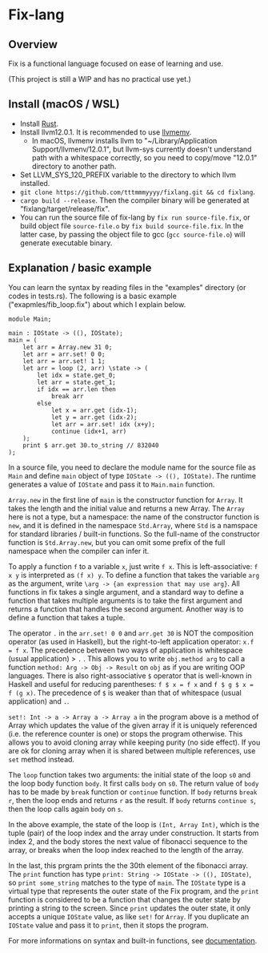 Fix-lang
====

## Overview

Fix is a functional language focused on ease of learning and use.

(This project is still a WIP and has no practical use yet.)

## Install (macOS / WSL)

- Install [Rust](https://www.rust-lang.org/tools/install).
- Install llvm12.0.1. It is recommended to use [llvmemv](https://crates.io/crates/llvmenv).
    - In macOS, llvmenv installs llvm to "~/Library/Application Support/llvmenv/12.0.1", but llvm-sys currently doesn't understand path with a whitespace correctly, so you need to copy/move "12.0.1" directory to another path.
- Set LLVM_SYS_120_PREFIX variable to the directory to which llvm installed.
- `git clone https://github.com/tttmmmyyyy/fixlang.git && cd fixlang`.
- `cargo build --release`. Then the compiler binary will be generated at "fixlang/target/release/fix". 
- You can run the source file of fix-lang by `fix run source-file.fix`, or build object file `source-file.o` by `fix build source-file.fix`. In the latter case, by passing the object file to gcc (`gcc source-file.o`) will generate executable binary.

## Explanation / basic example

You can learn the syntax by reading files in the "examples" directory (or codes in tests.rs). The following is a basic example ("exapmles/fib_loop.fix") about which I explain below.

```
module Main;

main : IOState -> ((), IOState);
main = (
    let arr = Array.new 31 0;
    let arr = arr.set! 0 0;
    let arr = arr.set! 1 1;
    let arr = loop (2, arr) \state -> (
        let idx = state.get_0;
        let arr = state.get_1;        
        if idx == arr.len then 
            break arr
        else
            let x = arr.get (idx-1);
            let y = arr.get (idx-2);
            let arr = arr.set! idx (x+y);
            continue (idx+1, arr)
    );
    print $ arr.get 30.to_string // 832040
);
```
In a source file, you need to declare the module name for the source file as `Main` and define `main` object of type `IOState -> ((), IOState)`. The runtime generates a value of `IOState` and pass it to `Main.main` function.

`Array.new` in the first line of `main` is the constructor function for `Array`. It takes the length and the initial value and returns a new Array. The `Array` here is not a type, but a namespace: the name of the constructor function is `new`, and it is defined in the namespace `Std.Array`, where `Std` is a namspace for standard libraries / built-in functions. So the full-name of the constructor function is `Std.Array.new`, but you can omit some prefix of the full namespace when the compiler can infer it.

To apply a function `f` to a variable `x`, just write `f x`. This is left-associative: `f x y` is interpreted as `(f x) y`. To define a function that takes the variable `arg` as the argument, write `\arg -> {an expression that may use arg}`. All functions in fix takes a single argument, and a standard way to define a function that takes multiple arguments is to take the first argument and returns a function that handles the second argument. Another way is to define a function that takes a tuple.

The operator `.` in the `arr.set! 0 0` and `arr.get 30` is NOT the composition operator (as used in Haskell), but the right-to-left application operator: `x.f = f x`. The precedence between two ways of application is whitespace (usual application) > `.` . This allows you to write `obj.method arg` to call a function `method: Arg -> Obj -> Result` on `obj` as if you are writing OOP languages. There is also right-associative `$` operator that is well-known in Haskell and useful for reducing parentheses: `f $ x = f x` and `f $ g $ x = f (g x)`. The precedence of `$` is weaker than that of whitespace (usual application) and `.`.

`set!: Int -> a -> Array a -> Array a` in the program above is a method of Array which updates the value of the given array if it is uniquely referenced (i.e. the reference counter is one) or stops the program otherwise. This allows you to avoid cloning array while keeping purity (no side effect). If you are ok for cloning array when it is shared between multiple references, use `set` method instead.

The `loop` function takes two arguments: the initial state of the loop `s0` and the loop body function `body`. It first calls `body` on `s0`. The return value of `body` has to be made by `break` function or `continue` function. If `body` returns `break r`, then the loop ends and returns `r` as the result. If `body` returns `continue s`, then the loop calls again `body` on `s`.

In the above example, the state of the loop is `(Int, Array Int)`, which is the tuple (pair) of the loop index and the array under construction. It starts from index 2, and the body stores the next value of fibonacci sequence to the array, or breaks when the loop index reached to the length of the array.

In the last, this prgram prints the the 30th element of the fibonacci array. The `print` function has type `print: String -> IOState -> ((), IOState)`, so `print some_string` matches to the type of `main`. The `IOState` type is a virtual type that represents the outer state of the Fix program, and the `print` function is considered to be a function that changes the outer state by printing a string to the screen. Since `print` updates the outer state, it only accepts a unique `IOState` value, as like `set!` for `Array`. If you duplicate an `IOState` value and pass it to `print`, then it stops the program.

For more informations on syntax and built-in functions, see [documentation](/Documentation.md).